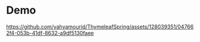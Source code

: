 # Demo


https://github.com/yahyamourid/ThymeleafSpring/assets/128039351/047662f4-053b-41df-8632-a9df5130faee

